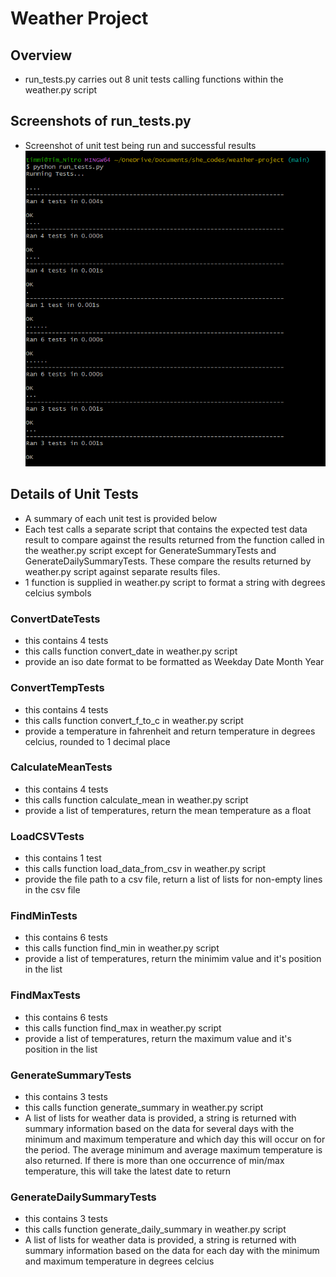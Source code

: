 # Weather Project

## Overview 

- run_tests.py carries out 8 unit tests calling functions within the weather.py script

## Screenshots of run_tests.py 

- Screenshot of unit test being run and successful results
![ Screenshot of results]( ./run_tests_screenshot_results.png )

## Details of Unit Tests

- A summary of each unit test is provided below
- Each test calls a separate script that contains the expected test data result to compare against the results returned from the function called in the weather.py script except for GenerateSummaryTests and GenerateDailySummaryTests. These compare the results returned by weather.py script against separate results files.
- 1 function is supplied in weather.py script to format a string with degrees celcius symbols

### ConvertDateTests 
- this contains 4 tests 
- this calls function convert_date in weather.py script 
- provide an iso date format to be formatted as Weekday Date Month Year
### ConvertTempTests 
- this contains 4 tests 
- this calls function convert_f_to_c in weather.py script 
- provide a temperature in fahrenheit and return temperature in degrees celcius, rounded to 1 decimal place
### CalculateMeanTests 
- this contains 4 tests
- this calls function calculate_mean in weather.py script 
- provide a list of temperatures, return the mean temperature as a float
### LoadCSVTests
- this contains 1 test
- this calls function load_data_from_csv in weather.py script
- provide the file path to a csv file, return a list of lists for non-empty lines in the csv file 
### FindMinTests
- this contains 6 tests
- this calls function find_min in weather.py script 
- provide a list of temperatures, return the minimim value and it's position in the list
### FindMaxTests
- this contains 6 tests
- this calls function find_max in weather.py script 
- provide a list of temperatures, return the maximum value and it's position in the list
### GenerateSummaryTests
- this contains 3 tests
- this calls function generate_summary in weather.py script
- A list of lists for weather data is provided, a string is returned with summary information based on the data for several days with the minimum and maximum temperature and which day this will occur on for the period. The average minimum and average maximum temperature is also returned. If there is more than one occurrence of min/max temperature, this will take the latest date to return
### GenerateDailySummaryTests
- this contains 3 tests
- this calls function generate_daily_summary in weather.py script 
- A list of lists for weather data is provided, a string is returned with summary information based on the data for each day with the minimum and maximum temperature in degrees celcius


